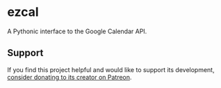 # ezcal
A Pythonic interface to the Google Calendar API.

Support
-------

If you find this project helpful and would like to support its development, [consider donating to its creator on Patreon](https://www.patreon.com/AlSweigart).

